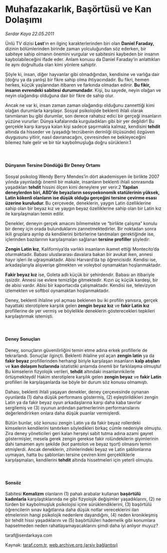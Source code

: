 # Muhafazakarlık, Başörtüsü ve Kan Dolaşımı

*Serdar Kaya 22.05.2011*

<div class="yazi"><p>Ünlü TV dizisi <strong>Lost</strong>‘ın en ilginç karakterlerinden biri olan <strong>Daniel Faraday,</strong> dizinin bölümlerinden birinde zaman yolculuğundan söz ederken, bir sabiteye sahip olmanın önemini vurgular ve sabitesini kaybeden bir insanın kaybolabileceğini ifade eder. Anlam konusu da Daniel Faraday’in anlattıkları ile aynı doğrultuda olan kimi yönlere sahiptir.</p>
<p>Şöyle ki, insan, diğer hayvanlar gibi olmadığından, kendisine ve varlığa dair (doğru ya da yanlış) bir fikre sahip olma ihtiyacındadır. Bu fikri, hemen herkes, küçük yaşlarından itibaren ve farkında olmadan edinir. <strong>Bu fikir, insanın evrendeki sabitesi durumundadır.</strong> Kişi, bu sayede, neyin olağan ve neyin olağandışı olduğuna dair bir fikre de sahip olur.</p>
<p>Ancak ne var ki, insan zaman zaman olağandışı olduğunu zannettiği kimi olağan durumlarla karşılaşır. Sosyal psikolojide beklenti ihlali olarak tanımlanan bu gibi durumlar, son derece rahatsız edici bir gerçeği insanların yüzüne vururlar: Dünya kafalarında kurguladıkları gibi bir yer değildir! Bu gerçekle karşı karşıya kalan kişi sadece şaşırmakla kalmaz, kendisini <strong>tehdit</strong> altında da hisseder ve (yaşadığı tecrübenin derinliği ölçüsünde) özgüven duygusunu yitirir, nasıl davranacağını, çevresinden ne bekleyeceğini bilemez hale gelir ve bir tür kaybolmuşluğa doğru sürüklenir.1</p>
<h4> </h4>
<h4>Dünyanın Tersine Döndüğü Bir Deney Ortamı</h4>
<p>Sosyal psikolog Wendy Berry Mendes’in dört akademisyen ile birlikte 2007 yılında yayınladığı önemli bir makale, insanların beklenti ihlali sonrasında yaşadıkları <strong>tehdit</strong> hissini ölçen kimi deneylere yer verir.2 <strong>Yapılan deneylerden biri, ABD’de beyazların sosyoekonomik statülerinin yüksek, Latin kökenli olanların ise düşük olduğu gerçeğini tersine çevirme esası üzerine kuruludur. </strong>Bu çerçevede, deneklerin, yaygın Latin özelliklerine sahip olan bir beyaz kız ve yaygın beyaz özelliklerine sahip olan bir Latin kız ile karşılaşmaları temin edilir.</p>
<p>Denekler, deneyin gerçek amacını bilmemekte ve “birlikte çalışma” konulu bir deney için orada bulunduklarını zannetmektedirler. Bir noktadan sonra ikili gruplara ayrılıp da kendilerini birbirlerine tanıtmaları gerektiğinde ise, içlerinden bazılarının karşılaşmaları sağlanan <strong>tersine profiller</strong> şöyledir:</p>
<p><strong>Zengin Latin kız</strong>, Kaliforniya’da varlıklı insanların ikamet ettiği Montecito’da oturmaktadır. Babası uluslararası davalara bakan bir avukat iken, annesi hayır işleri ile uğraşmaktadır. Abisi Harvard’da tıp öğrencisidir. Kendisi ise, arkadaşlarıyla alışverişe gitmekten ve voleybol oynamaktan hoşlanmaktadır.</p>
<p><strong>Fakir beyaz kız</strong> ise, Goleta adlı küçük bir şehirdendir. Babası an itibariyle işsizdir. Annesi ise evlere temizliğe gitmektedir. Kızın üç küçük kardeşi, bir de abisi vardır. Abisi bir kaportacıda çalışmaktadır. Kendisi ise, televizyon izlemekten ve softbol oynamaktan hoşlanmaktadır.</p>
<p>Deney, beklenti ihlaline yol açması beklenen bu iki profilin yanısıra, gerçek hayattaki sterotiplere karşılık gelen<strong> zengin beyaz kız</strong> ve <strong>fakir Latin kız</strong> profillerine de yer vermiş ve böylelikle deneklerin gösterecekleri tepkileri karşılaştırmak istemişti.</p>
<h4> </h4>
<h4>Deney Sonuçları</h4>
<p>Deney, sonuçların güvenilirliğini temin etme adına erkek profillerle de tekrarlandı. Sonuçlar ilginçti. Beklenti ihlaline yol açan <strong>zengin latin</strong> ya da<strong> fakir beyaz</strong> profillerinden herhangi biriyle karşılaşan insanların <strong>kalp atışları</strong> ve <strong>kan dolaşım hızlarında</strong> istatistiki anlamda önemli bir farklılaşma olmuştu! Bu kimselerin fizyolojik verileri, <strong>tehdit</strong> altındaki insanlarınkilerle örtüşmekteydi! Hakim sterotiplere karşılık gelen <strong>zengin beyaz</strong> ve <strong>fakir Latin</strong> profilleri ile karşılaşanlarda ise böyle bir durum söz konusu olmamıştı.</p>
<p>Dahası, beklenti ihlali yaşayan denekler, deney çerçevesinde oynanan oyunlarda (1) daha düşük performans göstermiş, (2) eşleştirildikleri zengin Latin ya da fakir beyaz oyun arkadaşlarına karşı daha kaba tavırlar sergilemiş ve (3) oyunun ardından partnerlerinin performanslarını değerlendirirken onlara daha düşük puanlar vermişlerdi.</p>
<p>Bütün bunlar, söz konusu zengin Latin ya da fakir beyaz rollerdeki kimselerin kendilerini tanıtırken söyledikleri birkaç cümle nedeniyle olmuştu. Zira deney yöneticileri geri kalan herşeyi sabit tutma adına azami gayret göstermişler, mesela gerek zengin gerekse fakir rolündekilerin giyimlerinin dahi tamamen aynı şekilde (kot pantolon ve beyaz tşort) olmasını temin etmişlerdi. Ancak deneklerin, zihinlerindeki beyaz ve Latin şablonlarına uymayan, hatta bu şablonları tersine çeviren kimi gerçekliklerle karşılaşmaları, kendilerini <strong>tehdit</strong> altında hissetmeleri için yeterli olmuştu.</p>
<h4> </h4>
<h4>Sonsöz</h4>
<p>Sabitesi <strong>Kemalizm</strong> olanların (1) pahalı arabalar kullanan <strong>başörtülü kadınlarla</strong> karşılaştıklarında ne gibi fizyolojik değişimler yaşadıklarını, (2) ne türden bir kaybolmuşluk psikolojisi içine sürüklendiklerini, (3) başörtülü öğrencilerin sınav kağıtlarına daha düşük notlar vereceklerini ilan etmelerinin hangi psikolojik nedenlere dayandığını, (4) neden kronikleşmiş bir tehdit hissi yaşadıklarını ve (5) başörtülüleri hademelik gibi konumlara hapsetmeden neden rahatlayamayacaklarını şimdi daha iyi anlıyor muyuz?</p>
<p>taraf@serdarkaya.com</p>
</div>

Kaynak: [taraf.com.tr](http://www.taraf.com.tr:80/serdar-kaya/makale-muhafazakarlik-basortusu-ve-kan-dolasimi.htm), [web.archive.org (arşiv bağlantısı)](http://web.archive.org/web/20131213011228/http://www.taraf.com.tr:80/serdar-kaya/makale-muhafazakarlik-basortusu-ve-kan-dolasimi.htm)

